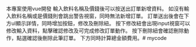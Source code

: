 本專案使用vue開發
輸入飲料名稱及價錢後可以按送出訂單新增資料。
如沒有輸入飲料名稱或是價錢則會跳出警告視窗，同時無法新增訂單。
訂單送出後會在下方ul顯示詳情，同時增加按鈕，修改及刪除紐。
按下修改紐會出現input視窗可以修改輸入資料，點擊確認修改及可完成修改訂單動作。
按下刪除紐會確認刪除動作，點選確認後刪除此筆訂單。
下方同時計算總金額費用。#   m y c o d e  
 
